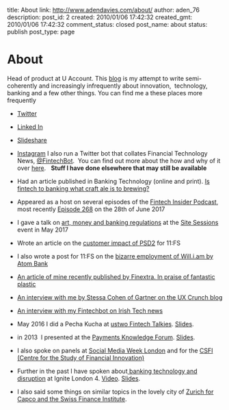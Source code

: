 title: About
link: http://www.adendavies.com/about/
author: aden_76
description: 
post_id: 2
created: 2010/01/06 17:42:32
created_gmt: 2010/01/06 17:42:32
comment_status: closed
post_name: about
status: publish
post_type: page

# About

Head of product at U Account. This [blog](/articles/) is my attempt to write semi-coherently and increasingly infrequently about innovation,  technology, banking and a few other things. You can find me a these places more frequently 

  * [Twitter](http://@aden_76)
  * [Linked In](http://www.linkedin.com/in/adendavies)
  * [Slideshare](http://www.slideshare.net/aden_76)
  * [Instagram](http://instagram.com/aden_76)
I also run a Twitter bot that collates Financial Technology News, [@FintechBot](http://twitter.com/fintechbot).  You can find out more about the how and why of it over [here](/about-fintechbot/).   **Stuff I have done elsewhere that may still be available**

  * Had an article published in Banking Technology (online and print). [Is fintech to banking what craft ale is to brewing?](http://www.bankingtech.com/927311/is-fintech-to-banking-what-craft-ale-is-to-brewing/)
  * Appeared as a host on several episodes of the [Fintech Insider Podcast](https://11fs.com/insights/fintech-insider/), most recently [Episode 268](https://11fs.com/podcasts/ep-268-news-raining-money-durham/) on the 28th of June 2017
  * I gave a talk on [art, money and banking regulations](/art-money-site-sessions-talk-may-2017/) at the [Site Sessions](http://www.adendavies.com/art-money-site-sessions-talk-may-2017/) event in May 2017
  * Wrote an article on the [customer impact of PSD2](https://11fs.com/blog/will-psd2-actually-mean-customers/) for 11:FS
  * I also wrote a post for 11:FS on the [bizarre employment of Will.i.am by Atom Bank](https://11fs.com/blog/atom-celebrity-spokesman/)
  * [An article of mine recently published by Finextra. In praise of fantastic plastic](https://www.finextra.com/news/fullstory.aspx?newsitemid=28316)
  * [An interview with me by Stessa Cohen of Gartner on the UX Crunch blog](http://www.uxcrunch.com/2016/02/15/customer-experience-design-changing-the-way-banks-develop-apps/)
  * [An interview with my Fintechbot on Irish Tech news](http://irishtechnews.net/ITN3/the-future-of-fintech-interview-with-the-fintech-newsbot/)
  * May 2016 I did a Pecha Kucha at [ustwo Fintech Talkies](https://ustwo.com/events/ustwotalkies-future-of-fintech). [Slides](http://www.slideshare.net/aden_76/the-worrying-fragility-of-psd2).
  * in 2013  I presented at the [Payments Knowledge Forum](http://www.thepkf.org/conference_2013.php). [Slides](http://www.slideshare.net/aden_76/web-thinking-v2dkp-edits).
  * I also spoke on panels at [Social Media Week London](http://socialmediaweek.org/london/events/bankings-social-year-barclays-hsbc-finextra/) and for the [CSFI (Centre for the Study of Financial Innovation)](http://www.csfi.org/index.php?option=com_content&view=article&id=472:social-media-and-financial-services&catid=36:past-round-tables&Itemid=59)
  * Further in the past I have spoken about[ banking technology and disruption](http://vimeo.com/channels/ignitelondon4#21563876) at Ignite London 4. [Video](http://vimeo.com/channels/ignitelondon4#21563876). [Slides](http://www.slideshare.net/aden_76/can-silicon-valley-disrupt-banking-igniteldn4).
  * I also said some things on similar topics in the lovely city of [Zurich for Capco and the Swiss Finance Institute](http://www.capco.com/sites/all/files/sfi-capco2012-program.pdf).